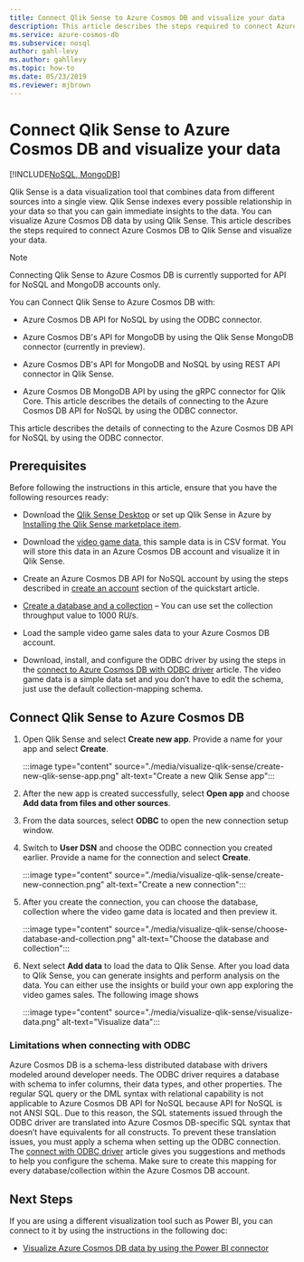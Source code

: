 ```yaml
---
title: Connect Qlik Sense to Azure Cosmos DB and visualize your data
description: This article describes the steps required to connect Azure Cosmos DB to Qlik Sense and visualize your data.
ms.service: azure-cosmos-db
ms.subservice: nosql
author: gahl-levy
ms.author: gahllevy
ms.topic: how-to
ms.date: 05/23/2019
ms.reviewer: mjbrown
---
```


# Connect Qlik Sense to Azure Cosmos DB and visualize your data
[!INCLUDE[NoSQL, MongoDB](includes/appliesto-nosql-mongodb.md)]

Qlik Sense is a data visualization tool that combines data from different sources into a single view. Qlik Sense indexes every possible relationship in your data so that you can gain immediate insights to the data. You can visualize Azure Cosmos DB data by using Qlik Sense. This article describes the steps required to connect Azure Cosmos DB to Qlik Sense and visualize your data. 

> [!NOTE]
> Connecting Qlik Sense to Azure Cosmos DB is currently supported for API for NoSQL and MongoDB accounts only.

You can Connect Qlik Sense to Azure Cosmos DB with:

* Azure Cosmos DB API for NoSQL by using the ODBC connector.

* Azure Cosmos DB's API for MongoDB by using the Qlik Sense MongoDB connector (currently in preview).

* Azure Cosmos DB's API for MongoDB and NoSQL by using REST API connector in Qlik Sense.

* Azure Cosmos DB MongoDB API by using the gRPC connector for Qlik Core.
This article describes the details of connecting to the Azure Cosmos DB API for NoSQL by using the ODBC connector.

This article describes the details of connecting to the Azure Cosmos DB API for NoSQL by using the ODBC connector.

## Prerequisites

Before following the instructions in this article, ensure that you have the following resources ready:

* Download the [Qlik Sense Desktop](https://www.qlik.com/us/try-or-buy/download-qlik-sense) or set up Qlik Sense in Azure by [Installing the Qlik Sense marketplace item](https://azuremarketplace.microsoft.com/marketplace/apps/qlik.qlik-sense).

* Download the [video game data](https://www.kaggle.com/gregorut/videogamesales), this sample data is in CSV format. You will store this data in an Azure Cosmos DB account and visualize it in Qlik Sense.

* Create an Azure Cosmos DB API for NoSQL account by using the steps described in [create an account](create-sql-api-dotnet.md#create-account) section of the quickstart article.

* [Create a database and a collection](nosql/quickstart-java.md) – You can use set the collection throughput value to 1000 RU/s. 

* Load the sample video game sales data to your Azure Cosmos DB account.

* Download, install, and configure the ODBC driver by using the steps in the [connect to Azure Cosmos DB with ODBC driver](odbc-driver.md) article. The video game data is a simple data set and you don’t have to edit the schema, just use the default collection-mapping schema.

## Connect Qlik Sense to Azure Cosmos DB

1. Open Qlik Sense and select **Create new app**. Provide a name for your app and select **Create**.

   :::image type="content" source="./media/visualize-qlik-sense/create-new-qlik-sense-app.png" alt-text="Create a new Qlik Sense app":::

2. After the new app is created successfully, select **Open app** and choose **Add data from files and other sources**. 

3. From the data sources, select **ODBC** to open the new connection setup window. 

4. Switch to **User DSN** and choose the ODBC connection you created earlier. Provide a name for the connection and select **Create**. 

   :::image type="content" source="./media/visualize-qlik-sense/create-new-connection.png" alt-text="Create a new connection":::

5. After you create the connection, you can choose the database, collection where the video game data is located and then preview it.

   :::image type="content" source="./media/visualize-qlik-sense/choose-database-and-collection.png" alt-text="Choose the database and collection"::: 

6. Next select **Add data** to load the data to Qlik Sense. After you load data to Qlik Sense, you can generate insights and perform analysis on the data. You can either use the insights or build your own app exploring the video games sales. The following image shows 

   :::image type="content" source="./media/visualize-qlik-sense/visualize-data.png" alt-text="Visualize data":::

### Limitations when connecting with ODBC 

Azure Cosmos DB is a schema-less distributed database with drivers modeled around developer needs. The ODBC driver requires a database with schema to infer columns, their data types, and other properties. The regular SQL query or the DML syntax with relational capability is not applicable to Azure Cosmos DB API for NoSQL because API for NoSQL is not ANSI SQL. Due to this reason, the SQL statements issued through the ODBC driver are translated into Azure Cosmos DB-specific SQL syntax that doesn’t have equivalents for all constructs. To prevent these translation issues, you must apply a schema when setting up the ODBC connection. The [connect with ODBC driver](odbc-driver.md) article gives you suggestions and methods to help you configure the schema. Make sure to create this mapping for every database/collection within the Azure Cosmos DB account.

## Next Steps

If you are using a different visualization tool such as Power BI, you can connect to it by using the instructions in the following doc:

* [Visualize Azure Cosmos DB data by using the Power BI connector](powerbi-visualize.md)
